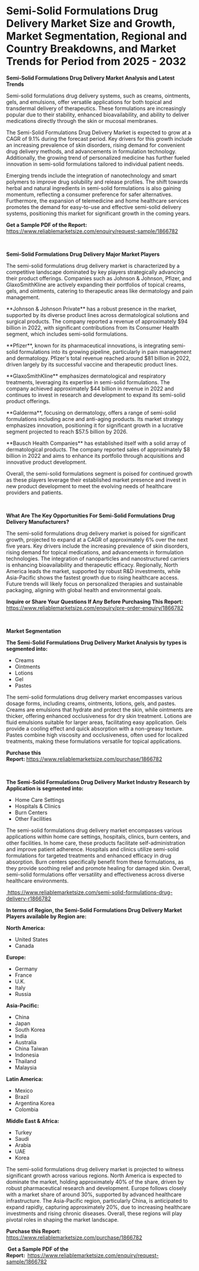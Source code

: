 <p><h1>Semi-Solid Formulations Drug Delivery Market Size and Growth, Market Segmentation, Regional and Country Breakdowns, and Market Trends for Period from 2025 -  2032</h1></p><p><strong>Semi-Solid Formulations Drug Delivery Market Analysis and Latest Trends</strong></p>
<p><p>Semi-solid formulations drug delivery systems, such as creams, ointments, gels, and emulsions, offer versatile applications for both topical and transdermal delivery of therapeutics. These formulations are increasingly popular due to their stability, enhanced bioavailability, and ability to deliver medications directly through the skin or mucosal membranes.</p><p>The Semi-Solid Formulations Drug Delivery Market is expected to grow at a CAGR of 9.1% during the forecast period. Key drivers for this growth include an increasing prevalence of skin disorders, rising demand for convenient drug delivery methods, and advancements in formulation technology. Additionally, the growing trend of personalized medicine has further fueled innovation in semi-solid formulations tailored to individual patient needs.</p><p>Emerging trends include the integration of nanotechnology and smart polymers to improve drug solubility and release profiles. The shift towards herbal and natural ingredients in semi-solid formulations is also gaining momentum, reflecting a consumer preference for safer alternatives. Furthermore, the expansion of telemedicine and home healthcare services promotes the demand for easy-to-use and effective semi-solid delivery systems, positioning this market for significant growth in the coming years.</p></p>
<p><strong>Get a Sample PDF of the Report:&nbsp;</strong> <a href="https://www.reliablemarketsize.com/enquiry/request-sample/1866782?utm_campaign=2462&utm_medium=2&utm_source=Github&utm_content=ia&utm_term=13042025&utm_id=semi-solid-formulations-drug-delivery">https://www.reliablemarketsize.com/enquiry/request-sample/1866782</a></p>
<p>&nbsp;</p>
<p><strong>Semi-Solid Formulations Drug Delivery Major Market Players</strong></p>
<p><p>The semi-solid formulations drug delivery market is characterized by a competitive landscape dominated by key players strategically advancing their product offerings. Companies such as Johnson & Johnson, Pfizer, and GlaxoSmithKline are actively expanding their portfolios of topical creams, gels, and ointments, catering to therapeutic areas like dermatology and pain management.</p><p>**Johnson & Johnson Private** has a robust presence in the market, supported by its diverse product lines across dermatological solutions and surgical products. The company reported a revenue of approximately $94 billion in 2022, with significant contributions from its Consumer Health segment, which includes semi-solid formulations.</p><p>**Pfizer**, known for its pharmaceutical innovations, is integrating semi-solid formulations into its growing pipeline, particularly in pain management and dermatology. Pfizer's total revenue reached around $81 billion in 2022, driven largely by its successful vaccine and therapeutic product lines.</p><p>**GlaxoSmithKline** emphasizes dermatological and respiratory treatments, leveraging its expertise in semi-solid formulations. The company achieved approximately $44 billion in revenue in 2022 and continues to invest in research and development to expand its semi-solid product offerings.</p><p>**Galderma**, focusing on dermatology, offers a range of semi-solid formulations including acne and anti-aging products. Its market strategy emphasizes innovation, positioning it for significant growth in a lucrative segment projected to reach $57.5 billion by 2026.</p><p>**Bausch Health Companies** has established itself with a solid array of dermatological products. The company reported sales of approximately $8 billion in 2022 and aims to enhance its portfolio through acquisitions and innovative product development.</p><p>Overall, the semi-solid formulations segment is poised for continued growth as these players leverage their established market presence and invest in new product development to meet the evolving needs of healthcare providers and patients.</p></p>
<p>&nbsp;</p>
<p><strong>What Are The Key Opportunities For Semi-Solid Formulations Drug Delivery Manufacturers?</strong></p>
<p><p>The semi-solid formulations drug delivery market is poised for significant growth, projected to expand at a CAGR of approximately 6% over the next five years. Key drivers include the increasing prevalence of skin disorders, rising demand for topical medications, and advancements in formulation technologies. The integration of nanoparticles and nanostructured carriers is enhancing bioavailability and therapeutic efficacy. Regionally, North America leads the market, supported by robust R&D investments, while Asia-Pacific shows the fastest growth due to rising healthcare access. Future trends will likely focus on personalized therapies and sustainable packaging, aligning with global health and environmental goals.</p></p>
<p><strong>Inquire or Share Your Questions If Any Before Purchasing This Report:</strong> <a href="https://www.reliablemarketsize.com/enquiry/pre-order-enquiry/1866782?utm_campaign=2462&utm_medium=2&utm_source=Github&utm_content=ia&utm_term=13042025&utm_id=semi-solid-formulations-drug-delivery">https://www.reliablemarketsize.com/enquiry/pre-order-enquiry/1866782</a></p>
<p>&nbsp;</p>
<p><strong>Market Segmentation</strong></p>
<p><strong>The Semi-Solid Formulations Drug Delivery Market Analysis by types is segmented into:</strong></p>
<p><ul><li>Creams</li><li>Ointments</li><li>Lotions</li><li>Gel</li><li>Pastes</li></ul></p>
<p><p>The semi-solid formulations drug delivery market encompasses various dosage forms, including creams, ointments, lotions, gels, and pastes. Creams are emulsions that hydrate and protect the skin, while ointments are thicker, offering enhanced occlusiveness for dry skin treatment. Lotions are fluid emulsions suitable for larger areas, facilitating easy application. Gels provide a cooling effect and quick absorption with a non-greasy texture. Pastes combine high viscosity and occlusiveness, often used for localized treatments, making these formulations versatile for topical applications.</p></p>
<p><strong>Purchase this Report:&nbsp;</strong><a href="https://www.reliablemarketsize.com/purchase/1866782?utm_campaign=2462&utm_medium=2&utm_source=Github&utm_content=ia&utm_term=13042025&utm_id=semi-solid-formulations-drug-delivery">https://www.reliablemarketsize.com/purchase/1866782</a></p>
<p>&nbsp;</p>
<p><strong>The Semi-Solid Formulations Drug Delivery Market Industry Research by Application is segmented into:</strong></p>
<p><ul><li>Home Care Settings</li><li>Hospitals & Clinics</li><li>Burn Centers</li><li>Other Facilities</li></ul></p>
<p><p>The semi-solid formulations drug delivery market encompasses various applications within home care settings, hospitals, clinics, burn centers, and other facilities. In home care, these products facilitate self-administration and improve patient adherence. Hospitals and clinics utilize semi-solid formulations for targeted treatments and enhanced efficacy in drug absorption. Burn centers specifically benefit from these formulations, as they provide soothing relief and promote healing for damaged skin. Overall, semi-solid formulations offer versatility and effectiveness across diverse healthcare environments.</p></p>
<p><a href="https://www.reliablemarketsize.com/semi-solid-formulations-drug-delivery-r1866782?utm_campaign=2462&utm_medium=2&utm_source=Github&utm_content=ia&utm_term=13042025&utm_id=semi-solid-formulations-drug-delivery">&nbsp;https://www.reliablemarketsize.com/semi-solid-formulations-drug-delivery-r1866782</a></p>
<p><strong>In terms of Region, the Semi-Solid Formulations Drug Delivery Market Players available by Region are:</strong></p>
<p>
    <p> <strong> North America: </strong>
        <ul>
            <li>United States</li>
            <li>Canada</li>
        </ul>
        </p> 
    <p> <strong> Europe: </strong>
        <ul>
            <li>Germany</li>
            <li>France</li>
            <li>U.K.</li>
            <li>Italy</li>
            <li>Russia</li>
        </ul>
        </p> 
    <p> <strong> Asia-Pacific: </strong>
        <ul>
            <li>China</li>
            <li>Japan</li>
            <li>South Korea</li>
            <li>India</li>
            <li>Australia</li>
            <li>China Taiwan</li>
            <li>Indonesia</li>
            <li>Thailand</li>
            <li>Malaysia</li>
        </ul>
        </p> 
    <p> <strong> Latin America: </strong>
        <ul>
            <li>Mexico</li>
            <li>Brazil</li>
            <li>Argentina Korea</li>
            <li>Colombia</li>
        </ul>
        </p> 
    <p> <strong> Middle East & Africa: </strong>
        <ul>
            <li>Turkey</li>
            <li>Saudi</li>
            <li>Arabia</li>
            <li>UAE</li>
            <li>Korea</li>
        </ul>
    </p>
    </p>
<p><p>The semi-solid formulations drug delivery market is projected to witness significant growth across various regions. North America is expected to dominate the market, holding approximately 40% of the share, driven by robust pharmaceutical research and development. Europe follows closely with a market share of around 30%, supported by advanced healthcare infrastructure. The Asia-Pacific region, particularly China, is anticipated to expand rapidly, capturing approximately 20%, due to increasing healthcare investments and rising chronic diseases. Overall, these regions will play pivotal roles in shaping the market landscape.</p></p>
<p><strong>Purchase this Report: </strong><a href="https://www.reliablemarketsize.com/purchase/1866782?utm_campaign=2462&utm_medium=2&utm_source=Github&utm_content=ia&utm_term=13042025&utm_id=semi-solid-formulations-drug-delivery">https://www.reliablemarketsize.com/purchase/1866782</a></p>
<p>&nbsp;<strong>Get a Sample PDF of the Report:&nbsp;&nbsp;</strong><a href="https://www.reliablemarketsize.com/enquiry/request-sample/1866782?utm_campaign=2462&utm_medium=2&utm_source=Github&utm_content=ia&utm_term=13042025&utm_id=semi-solid-formulations-drug-delivery">https://www.reliablemarketsize.com/enquiry/request-sample/1866782</a></p>
<p><strong></strong></p>
<p><p></p><p></p><p></p></p>